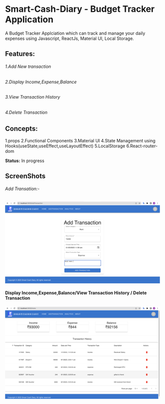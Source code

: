 # Smart-Cash-Diary - Budget Tracker Application

A Budget Tracker Applciation which can track and manage your daily expenses using Javascript, ReactJs, Material UI, Local Storage. 

## Features:

###### 1.Add New transaction
###### 2.Display Income,Expense,Balance
###### 3.View Transaction History 
###### 4.Delete Transaction

## Concepts:
1.props
2.Functional Components
3.Material UI
4.State Management using Hooks(useState,useEffect,useLayoutEffect)
5.LocalStorage
6.React-router-dom

**Status:**
In progress

## ScreenShots

###### Add Transation:-   

![screenshot](https://github.com/dilipcm/smart-cash-diary/blob/master/public/Screenshot%202023-01-08%20at%202.46.33%20AM.png)

#### Display Income,Expense,Balance/View Transaction History / Delete Transaction

![screenshot](https://github.com/dilipcm/smart-cash-diary/blob/master/public/Screenshot%202023-01-08%20at%203.08.44%20AM.png)

